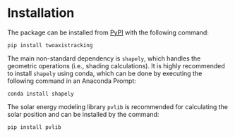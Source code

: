 # Installation

The package can be installed from [PyPI](https://pypi.org/) with the following command:

    pip install twoaxistracking

The main non-standard dependency is `shapely`, which handles the geometric operations (i.e., shading calculations). It is highly recommended to install `shapely` using conda, which can be done by executing the following command in an Anaconda Prompt:

    conda install shapely

The solar energy modeling library `pvlib` is recommended for calculating the solar position and can be installed by the command:

    pip install pvlib
